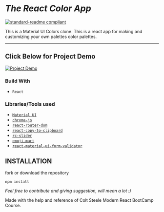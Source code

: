 # _The React Color App_
[![standard-readme compliant](https://img.shields.io/badge/LinkedIn-blue.svg?style=flat-square)](https://www.linkedin.com/in/sahil-darji-11ab3a1ab/)

This is a Material UI Colors clone. This is a react app for making and customizing your own palettes color palettes.

---
## Click Below for Project Demo
[![Project Demo](http://img.youtube.com/vi/LqDq7w2QCts/0.jpg)](http://www.youtube.com/watch?v=LqDq7w2QCts)


### Build With
- `React`

### Libraries/Tools used
- [`Material UI`](https://material-ui.com/)
- [`chroma-js`](https://github.com/gka/chroma.js/)
- [`react-router-dom`]()
- [`react-copy-to-clipboard`](https://github.com/nkbt/react-copy-to-clipboard)
- [`rc-slider`](https://github.com/react-component/slider)
- [`emoji-mart`](https://github.com/missive/emoji-mart)
- [`react-material-ui-form-validator`]()

## INSTALLATION
fork or download the repository
```npm
npm install
```

_Feel free to contribute and giving suggestion, will mean a lot :)_ 

Made with the help and reference of Colt Steele Modern React BootCamp Course.





